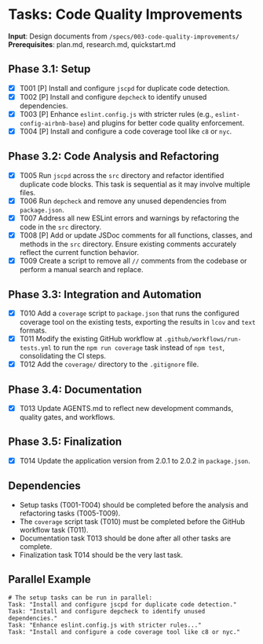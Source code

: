 # Tasks: Code Quality Improvements

**Input**: Design documents from `/specs/003-code-quality-improvements/`
**Prerequisites**: plan.md, research.md, quickstart.md

## Phase 3.1: Setup
- [X] T001 [P] Install and configure `jscpd` for duplicate code detection.
- [X] T002 [P] Install and configure `depcheck` to identify unused dependencies.
- [X] T003 [P] Enhance `eslint.config.js` with stricter rules (e.g., `eslint-config-airbnb-base`) and plugins for better code quality enforcement.
- [X] T004 [P] Install and configure a code coverage tool like `c8` or `nyc`.

## Phase 3.2: Code Analysis and Refactoring
- [X] T005 Run `jscpd` across the `src` directory and refactor identified duplicate code blocks. This task is sequential as it may involve multiple files.
- [X] T006 Run `depcheck` and remove any unused dependencies from `package.json`.
- [X] T007 Address all new ESLint errors and warnings by refactoring the code in the `src` directory.
- [X] T008 [P] Add or update JSDoc comments for all functions, classes, and methods in the `src` directory. Ensure existing comments accurately reflect the current function behavior.
- [X] T009 Create a script to remove all `//` comments from the codebase or perform a manual search and replace.

## Phase 3.3: Integration and Automation
- [X] T010 Add a `coverage` script to `package.json` that runs the configured coverage tool on the existing tests, exporting the results in `lcov` and `text` formats.
- [X] T011 Modify the existing GitHub workflow at `.github/workflows/run-tests.yml` to run the `npm run coverage` task instead of `npm test`, consolidating the CI steps.
- [X] T012 Add the `coverage/` directory to the `.gitignore` file.

## Phase 3.4: Documentation
- [X] T013 Update AGENTS.md to reflect new development commands, quality gates, and workflows.

## Phase 3.5: Finalization
- [X] T014 Update the application version from 2.0.1 to 2.0.2 in `package.json`.

## Dependencies
- Setup tasks (T001-T004) should be completed before the analysis and refactoring tasks (T005-T009).
- The `coverage` script task (T010) must be completed before the GitHub workflow task (T011).
- Documentation task T013 should be done after all other tasks are complete.
- Finalization task T014 should be the very last task.

## Parallel Example
```
# The setup tasks can be run in parallel:
Task: "Install and configure jscpd for duplicate code detection."
Task: "Install and configure depcheck to identify unused dependencies."
Task: "Enhance eslint.config.js with stricter rules..."
Task: "Install and configure a code coverage tool like c8 or nyc."
```